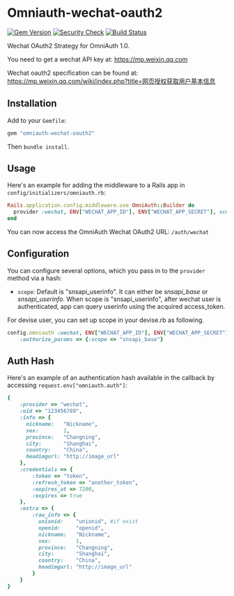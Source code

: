 Omniauth-wechat-oauth2
======================

[![Gem Version](https://img.shields.io/gem/v/omniauth-wechat-oauth2.svg)][gem]
[![Security Check](https://hakiri.io/github/NeverMin/omniauth-wechat-oauth2/master.svg)][security]
[![Build Status](https://travis-ci.org/NeverMin/omniauth-wechat-oauth2.svg)][travis]

[gem]: https://rubygems.org/gems/omniauth-wechat-oauth2
[security]: https://hakiri.io/github/NeverMin/omniauth-wechat-oauth2/master
[travis]: https://travis-ci.org/NeverMin/omniauth-wechat-oauth2


Wechat OAuth2 Strategy for OmniAuth 1.0.

You need to get a wechat API key at: https://mp.weixin.qq.com

Wechat oauth2 specification can be found at: https://mp.weixin.qq.com/wiki/index.php?title=网页授权获取用户基本信息

## Installation

Add to your `Gemfile`:

```ruby
gem "omniauth-wechat-oauth2"
```

Then `bundle install`.


## Usage

Here's an example for adding the middleware to a Rails app in `config/initializers/omniauth.rb`:

```ruby
Rails.application.config.middleware.use OmniAuth::Builder do
  provider :wechat, ENV["WECHAT_APP_ID"], ENV["WECHAT_APP_SECRET"], scope: 'snsapi_userinfo'
end
```

You can now access the OmniAuth Wechat OAuth2 URL: `/auth/wechat`

## Configuration

You can configure several options, which you pass in to the `provider` method via a hash:

* `scope`: Default is "snsapi_userinfo". It can either be *snsapi_base* or *snsapi_userinfo*. When scope is "snsapi_userinfo", after wechat user is authenticated, app can query userinfo using the acquired access_token.

For devise user, you can set up scope in your devise.rb as following.

```ruby
config.omniauth :wechat, ENV["WECHAT_APP_ID"], ENV["WECHAT_APP_SECRET"],
    :authorize_params => {:scope => "snsapi_base"}
```

## Auth Hash

Here's an example of an authentication hash available in the callback by accessing `request.env["omniauth.auth"]`:

```ruby
{
    :provider => "wechat",
    :uid => "123456789",
    :info => {
      nickname:   "Nickname",
      sex:        1,
      province:   "Changning",
      city:       "Shanghai",
      country:    "China",
      headimgurl: "http://image_url"
    },
    :credentials => {
        :token => "token",
        :refresh_token => "another_token",
        :expires_at => 7200,
        :expires => true
    },
    :extra => {
        :raw_info => {
          unionid:    "unionid", #if exist
          openid:     "openid",
          nickname:   "Nickname",
          sex:        1,
          province:   "Changning",
          city:       "Shanghai",
          country:    "China",
          headimgurl: "http://image_url"
        }
    }
}
```
